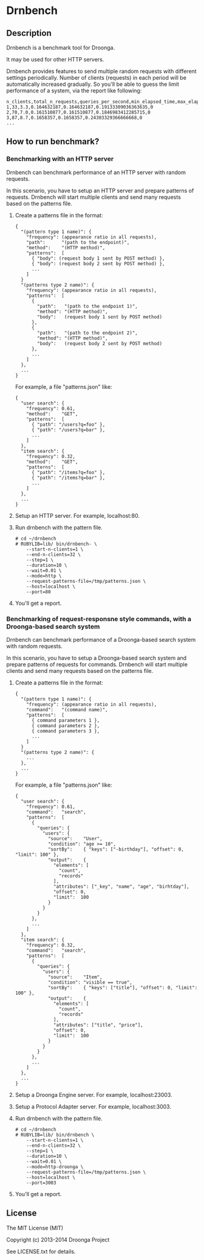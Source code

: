 # Drnbench

## Description

Drnbench is a benchmark tool for Droonga.

It may be used for other HTTP servers.

Drnbench provides features to send multiple random requests with different settings periodically.
Number of clients (requests) in each period will be automatically increased gradually.
So you'll be able to guess the limit performance of a system, via the report like following:

    n_clients,total_n_requests,queries_per_second,min_elapsed_time,max_elapsed_time,average_elapsed_time,200
    1,33,3.3,0.164632187,0.164632187,0.19133309036363635,0
    2,70,7.0,0.161510877,0.161510877,0.1846983412285715,0
    3,87,8.7,0.1658357,0.1658357,0.24303329366666668,0
    ...


## How to run benchmark?

### Benchmarking with an HTTP server

Drnbench can benchmark performance of an HTTP server with random requests.

In this scenario, you have to setup an HTTP server and prepare patterns of requests.
Drnbench will start multiple clients and send many requests based on the patterns file.

 1. Create a patterns file in the format:
    
        {
          "(pattern type 1 name)": {
            "frequency": (appearance ratio in all requests),
            "path":      "(path to the endpoint)",
            "method":    "(HTTP method)",
            "patterns":  [
              { "body": (request body 1 sent by POST method) },
              { "body": (request body 2 sent by POST method) },
              ...
            ]
          }
          "(patterns type 2 name)": {
            "frequency": (appearance ratio in all requests),
            "patterns":  [
              {
                "path":   "(path to the endpoint 1)",
                "method": "(HTTP method)",
                "body":   (request body 1 sent by POST method)
              },
              {
                "path":   "(path to the endpoint 2)",
                "method": "(HTTP method)",
                "body":   (request body 2 sent by POST method)
              },
              ...
            ]
          },
          ...
        }
    
    For example, a file "patterns.json" like:
    
        {
          "user search": {
            "frequency": 0.61,
            "method":    "GET",
            "patterns":  [
              { "path": "/users?q=foo" },
              { "path": "/users?q=bar" },
              ...
            ]
          },
          "item search": {
            "frequency": 0.32,
            "method":    "GET",
            "patterns":  [
              { "path": "/items?q=foo" },
              { "path": "/items?q=bar" },
              ...
            ]
          },
          ...
        }
    
 2. Setup an HTTP server. For example, localhost:80.
 3. Run drnbench with the pattern file.
    
        # cd ~/drnbench
        # RUBYLIB=lib/ bin/drnbench- \
            --start-n-clients=1 \
            --end-n-clients=32 \
            --step=1 \
            --duration=10 \
            --wait=0.01 \
            --mode=http \
            --request-patterns-file=/tmp/patterns.json \
            --host=localhost \
            --port=80
    
 4. You'll get a report.


### Benchmarking of request-responsne style commands, with a Droonga-based search system

Drnbench can benchmark performance of a Droonga-based search system with random requests.

In this scenario, you have to setup a Droonga-based search system and prepare patterns of requests for commands.
Drnbench will start multiple clients and send many requests based on the patterns file.

 1. Create a patterns file in the format:
    
        {
          "(pattern type 1 name)": {
            "frequency": (appearance ratio in all requests),
            "command":   "(command name)",
            "patterns":  [
              { command parameters 1 },
              { command parameters 2 },
              { command parameters 3 },
              ...
            ]
          }
          "(patterns type 2 name)": {
            ...
          },
          ...
        }
    
    For example, a file "patterns.json" like:
    
        {
          "user search": {
            "frequency": 0.61,
            "command":   "search",
            "patterns":  [
              {
                "queries": {
                  "users": {
                    "source":    "User",
                    "condition": "age >= 10",
                    "sortBy":    { "keys": ["-birthday"], "offset": 0, "limit": 100" },
                    "output":    {
                      "elements": [
                        "count",
                        "records"
                      ],
                      "attributes": ["_key", "name", "age", "birhtday"],
                      "offset": 0,
                      "limit":  100
                    }
                  }
                }
              },
              ...
            ]
          },
          "item search": {
            "frequency": 0.32,
            "command":   "search",
            "patterns":  [
              {
                "queries": {
                  "users": {
                    "source":    "Item",
                    "condition": "visible == true",
                    "sortBy":    { "keys": ["title"], "offset": 0, "limit": 100" },
                    "output":    {
                      "elements": [
                        "count",
                        "records"
                      ],
                      "attributes": ["title", "price"],
                      "offset": 0,
                      "limit":  100
                    }
                  }
                }
              },
              ...
            ]
          },
          ...
        }
    
 2. Setup a Droonga Engine server. For example, localhost:23003.
 3. Setup a Protocol Adapter server. For example, localhost:3003.
 4. Run drnbench with the pattern file.
    
        # cd ~/drnbench
        # RUBYLIB=lib/ bin/drnbench \
            --start-n-clients=1 \
            --end-n-clients=32 \
            --step=1 \
            --duration=10 \
            --wait=0.01 \
            --mode=http-droonga \
            --request-patterns-file=/tmp/patterns.json \
            --host=localhost \
            --port=3003
    
 5. You'll get a report.


## License

The MIT License (MIT)

Copyright (c) 2013-2014 Droonga Project

See LICENSE.txt for details.
